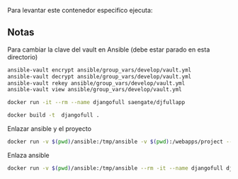 Para levantar este contenedor especifico ejecuta:

## Notas

Para cambiar la clave del vault en Ansible (debe estar parado en esta directorio)
```sh
ansible-vault encrypt ansible/group_vars/develop/vault.yml
ansible-vault decrypt ansible/group_vars/develop/vault.yml
ansible-vault rekey ansible/group_vars/develop/vault.yml
ansible-vault view ansible/group_vars/develop/vault.yml
```

```sh
docker run -it --rm --name djangofull saengate/djfullapp

docker build -t  djangofull .
```

Enlazar ansible y el proyecto
```sh
docker run -v $(pwd)/ansible:/tmp/ansible -v $(pwd):/webapps/project --rm -it --name djangofull djangofull
```

Enlaza ansible
```sh
docker run -v $(pwd)/ansible:/tmp/ansible --rm -it --name djangofull djangofull
```
